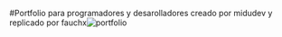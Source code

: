 #Portfolio para programadores y desarolladores creado por midudev y replicado por fauchx![portfolio](https://github.com/fauchx/Portfolio.dev2/assets/50896225/a7389fc1-335d-4a62-bd2e-6b42b185c19d)
